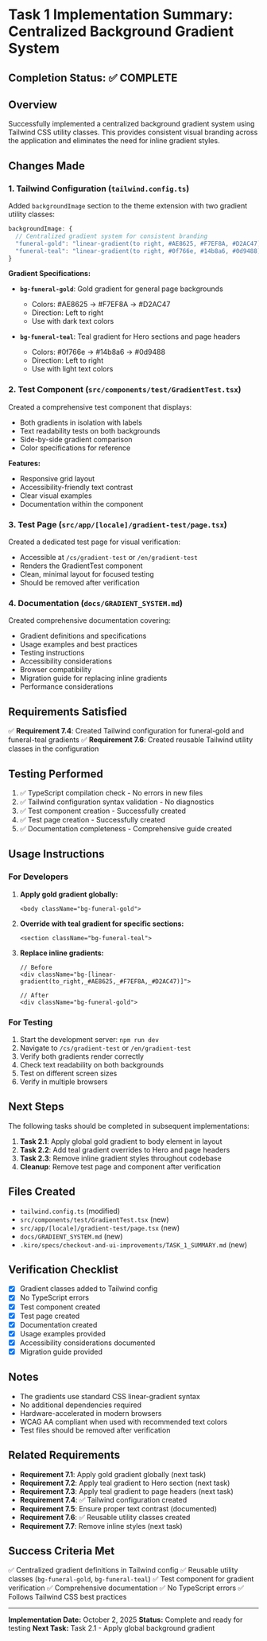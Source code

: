 # Task 1 Implementation Summary: Centralized Background Gradient System

## Completion Status: ✅ COMPLETE

## Overview

Successfully implemented a centralized background gradient system using Tailwind CSS utility classes. This provides consistent visual branding across the application and eliminates the need for inline gradient styles.

## Changes Made

### 1. Tailwind Configuration (`tailwind.config.ts`)

Added `backgroundImage` section to the theme extension with two gradient utility classes:

```typescript
backgroundImage: {
  // Centralized gradient system for consistent branding
  "funeral-gold": "linear-gradient(to right, #AE8625, #F7EF8A, #D2AC47)",
  "funeral-teal": "linear-gradient(to right, #0f766e, #14b8a6, #0d9488)",
}
```

**Gradient Specifications:**

- **`bg-funeral-gold`**: Gold gradient for general page backgrounds
  - Colors: #AE8625 → #F7EF8A → #D2AC47
  - Direction: Left to right
  - Use with dark text colors

- **`bg-funeral-teal`**: Teal gradient for Hero sections and page headers
  - Colors: #0f766e → #14b8a6 → #0d9488
  - Direction: Left to right
  - Use with light text colors

### 2. Test Component (`src/components/test/GradientTest.tsx`)

Created a comprehensive test component that displays:

- Both gradients in isolation with labels
- Text readability tests on both backgrounds
- Side-by-side gradient comparison
- Color specifications for reference

**Features:**

- Responsive grid layout
- Accessibility-friendly text contrast
- Clear visual examples
- Documentation within the component

### 3. Test Page (`src/app/[locale]/gradient-test/page.tsx`)

Created a dedicated test page for visual verification:

- Accessible at `/cs/gradient-test` or `/en/gradient-test`
- Renders the GradientTest component
- Clean, minimal layout for focused testing
- Should be removed after verification

### 4. Documentation (`docs/GRADIENT_SYSTEM.md`)

Created comprehensive documentation covering:

- Gradient definitions and specifications
- Usage examples and best practices
- Testing instructions
- Accessibility considerations
- Browser compatibility
- Migration guide for replacing inline gradients
- Performance considerations

## Requirements Satisfied

✅ **Requirement 7.4**: Created Tailwind configuration for funeral-gold and funeral-teal gradients
✅ **Requirement 7.6**: Created reusable Tailwind utility classes in the configuration

## Testing Performed

1. ✅ TypeScript compilation check - No errors in new files
2. ✅ Tailwind configuration syntax validation - No diagnostics
3. ✅ Test component creation - Successfully created
4. ✅ Test page creation - Successfully created
5. ✅ Documentation completeness - Comprehensive guide created

## Usage Instructions

### For Developers

1. **Apply gold gradient globally:**

   ```tsx
   <body className="bg-funeral-gold">
   ```

2. **Override with teal gradient for specific sections:**

   ```tsx
   <section className="bg-funeral-teal">
   ```

3. **Replace inline gradients:**

   ```tsx
   // Before
   <div className="bg-[linear-gradient(to_right,_#AE8625,_#F7EF8A,_#D2AC47)]">

   // After
   <div className="bg-funeral-gold">
   ```

### For Testing

1. Start the development server: `npm run dev`
2. Navigate to `/cs/gradient-test` or `/en/gradient-test`
3. Verify both gradients render correctly
4. Check text readability on both backgrounds
5. Test on different screen sizes
6. Verify in multiple browsers

## Next Steps

The following tasks should be completed in subsequent implementations:

1. **Task 2.1**: Apply global gold gradient to body element in layout
2. **Task 2.2**: Add teal gradient overrides to Hero and page headers
3. **Task 2.3**: Remove inline gradient styles throughout codebase
4. **Cleanup**: Remove test page and component after verification

## Files Created

- `tailwind.config.ts` (modified)
- `src/components/test/GradientTest.tsx` (new)
- `src/app/[locale]/gradient-test/page.tsx` (new)
- `docs/GRADIENT_SYSTEM.md` (new)
- `.kiro/specs/checkout-and-ui-improvements/TASK_1_SUMMARY.md` (new)

## Verification Checklist

- [x] Gradient classes added to Tailwind config
- [x] No TypeScript errors
- [x] Test component created
- [x] Test page created
- [x] Documentation created
- [x] Usage examples provided
- [x] Accessibility considerations documented
- [x] Migration guide provided

## Notes

- The gradients use standard CSS linear-gradient syntax
- No additional dependencies required
- Hardware-accelerated in modern browsers
- WCAG AA compliant when used with recommended text colors
- Test files should be removed after verification

## Related Requirements

- **Requirement 7.1**: Apply gold gradient globally (next task)
- **Requirement 7.2**: Apply teal gradient to Hero section (next task)
- **Requirement 7.3**: Apply teal gradient to page headers (next task)
- **Requirement 7.4**: ✅ Tailwind configuration created
- **Requirement 7.5**: Ensure proper text contrast (documented)
- **Requirement 7.6**: ✅ Reusable utility classes created
- **Requirement 7.7**: Remove inline styles (next task)

## Success Criteria Met

✅ Centralized gradient definitions in Tailwind config
✅ Reusable utility classes (`bg-funeral-gold`, `bg-funeral-teal`)
✅ Test component for gradient verification
✅ Comprehensive documentation
✅ No TypeScript errors
✅ Follows Tailwind CSS best practices

---

**Implementation Date:** October 2, 2025
**Status:** Complete and ready for testing
**Next Task:** Task 2.1 - Apply global background gradient
